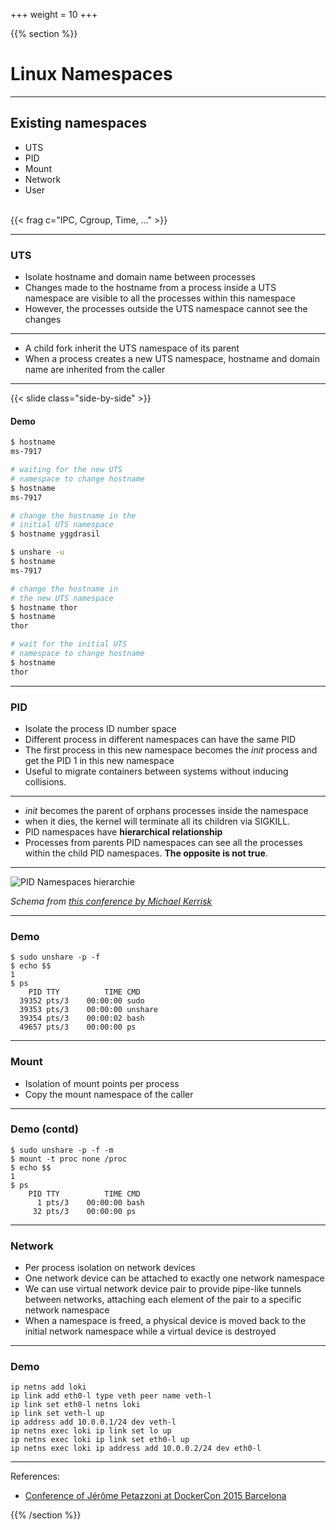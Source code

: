 +++
weight = 10
+++

{{% section %}}

# Linux Namespaces

---

## Existing namespaces

- UTS
- PID
- Mount
- Network
- User

<br/>
{{< frag c="IPC, Cgroup, Time, ..." >}}

---

### UTS

- Isolate hostname and domain name between processes
- Changes made to the hostname from a process inside a UTS namespace are visible to all the processes within this namespace
- However, the processes outside the UTS namespace cannot see the changes

---

- A child fork inherit the UTS namespace of its parent
- When a process creates a new UTS namespace, hostname and domain name are inherited from the caller

---

{{< slide class="side-by-side" >}}

#### Demo

```bash
$ hostname
ms-7917

# waiting for the new UTS
# namespace to change hostname
$ hostname
ms-7917

# change the hostname in the
# initial UTS namespace
$ hostname yggdrasil
```

```bash
$ unshare -u
$ hostname
ms-7917

# change the hostname in
# the new UTS namespace
$ hostname thor
$ hostname
thor

# wait for the initial UTS
# namespace to change hostname
$ hostname
thor
```

---

### PID

- Isolate the process ID number space
- Different process in different namespaces can have the same PID
- The first process in this new namespace becomes the _init_ process and get the PID 1 in this new namespace
- Useful to migrate containers between systems without inducing collisions.

---

- _init_ becomes the parent of orphans processes inside the namespace
- when it dies, the kernel will terminate all its children via SIGKILL.
- PID namespaces have **hierarchical relationship**
- Processes from parents PID namespaces can see all the processes within the child PID namespaces. **The opposite is not true**.

---

![PID Namespaces hierarchie](pid_namespaces.svg)

_Schema from [this conference by Michael Kerrisk](https://youtu.be/0kJPa-1FuoI)_

---

### Demo

```shell
$ sudo unshare -p -f
$ echo $$
1
$ ps
    PID TTY          TIME CMD
  39352 pts/3    00:00:00 sudo
  39353 pts/3    00:00:00 unshare
  39354 pts/3    00:00:02 bash
  49657 pts/3    00:00:00 ps
```

---

### Mount

- Isolation of mount points per process
- Copy the mount namespace of the caller

---

### Demo (contd)

```shell
$ sudo unshare -p -f -m
$ mount -t proc none /proc
$ echo $$
1
$ ps
    PID TTY          TIME CMD
      1 pts/3    00:00:00 bash
     32 pts/3    00:00:00 ps
```

---

### Network

- Per process isolation on network devices
- One network device can be attached to exactly one network namespace
- We can use virtual network device pair to provide pipe-like tunnels between networks, attaching each element of the pair to a specific network namespace
- When a namespace is freed, a physical device is moved back to the initial network namespace while a virtual device is destroyed

---

### Demo

```shell
ip netns add loki
ip link add eth0-l type veth peer name veth-l
ip link set eth0-l netns loki
ip link set veth-l up
ip address add 10.0.0.1/24 dev veth-l
ip netns exec loki ip link set lo up
ip netns exec loki ip link set eth0-l up
ip netns exec loki ip address add 10.0.0.2/24 dev eth0-l
```

---

References:

- [Conference of Jérôme Petazzoni at DockerCon 2015 Barcelona](https://youtu.be/sK5i-N34im8)

{{% /section %}}
